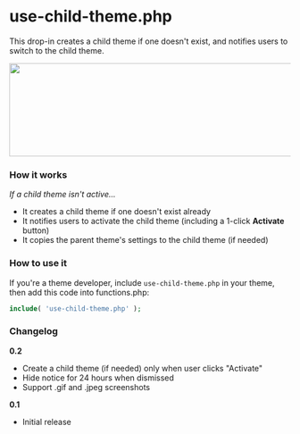 # use-child-theme.php
This drop-in creates a child theme if one doesn't exist, and notifies users to switch to the child theme.

<img src="http://i.imgur.com/dvLchUj.png" width="508" height="167" />

### How it works

_If a child theme isn't active..._
* It creates a child theme if one doesn't exist already
* It notifies users to activate the child theme (including a 1-click **Activate** button)
* It copies the parent theme's settings to the child theme (if needed)

### How to use it

If you're a theme developer, include `use-child-theme.php` in your theme, then add this code into functions.php:

```php
include( 'use-child-theme.php' );
```
### Changelog

**0.2**
* Create a child theme (if needed) only when user clicks "Activate"
* Hide notice for 24 hours when dismissed
* Support .gif and .jpeg screenshots

**0.1**
* Initial release
